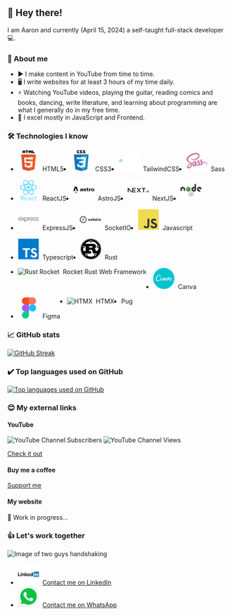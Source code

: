 ## 👋 Hey there!

I am Aaron and currently \(April 15, 2024\) a self-taught full-stack developer 💻.

### 📓 About me

- ▶️ I make content in YouTube from time to time.
- 🖥️ I write websites for at least 3 hours of my time daily.
- ⚡ Watching YouTube videos, playing the guitar, reading comics and books, dancing, write literature, and learning about programming are what I generally do in my free time.
- 💪 I excel mostly in JavaScript and Frontend.

### 🛠️ Technologies I know

<ul style="display: flex; flex-wrap: wrap; gap: 1rem;">
  <li>
    <img src="https://github.com/devicons/devicon/blob/master/icons/html5/html5-original-wordmark.svg" alt="HTML5" width="48" />
    &nbsp;HTML5
  </li>
  <li>
    <img src="https://github.com/devicons/devicon/blob/master/icons/css3/css3-original-wordmark.svg" alt="CSS3" width="48"/>
    &nbsp;CSS3
  </li>
  <li>
    <img src="https://github.com/devicons/devicon/blob/master/icons/tailwindcss/tailwindcss-original-wordmark.svg" alt="TailwindCSS" width="48" />
    &nbsp;TailwindCSS
  </li>
  <li>
    <img src="https://github.com/devicons/devicon/blob/master/icons/sass/sass-original.svg" alt="Sass" width="48" />
    &nbsp;Sass
  </li>
  <li>
    <img src="https://github.com/devicons/devicon/blob/master/icons/react/react-original-wordmark.svg" alt="ReactJS" width="48" />
    &nbsp;ReactJS
  </li>
  <li>
    <img src="https://github.com/devicons/devicon/blob/master/icons/astro/astro-original-wordmark.svg" alt="AstroJS" width="48" />
    &nbsp;AstroJS
  </li>
  <li>
    <img src="https://github.com/devicons/devicon/blob/master/icons/nextjs/nextjs-original-wordmark.svg" alt="NextJS" width="48" />
    &nbsp;NextJS
  </li>
  <li>
    <img src="https://github.com/devicons/devicon/blob/master/icons/nodejs/nodejs-original-wordmark.svg" alt="NodeJS" width="48" />
  </li>
  <li>
    <img src="https://github.com/devicons/devicon/blob/master/icons/express/express-original-wordmark.svg" alt="ExpressJS" width="48" />
    &nbsp;ExpressJS
  </li>
  <li>
    <img src="https://github.com/devicons/devicon/blob/master/icons/socketio/socketio-original-wordmark.svg" alt="SocketIO" width="48" />
    &nbsp;SocketIO
  </li>
  <li>
    <img src="https://github.com/devicons/devicon/blob/master/icons/javascript/javascript-original.svg" alt="JavaScript" width="48" />
    &nbsp;Javascript
  </li>
  <li>
    <img src="https://github.com/devicons/devicon/blob/master/icons/typescript/typescript-original.svg" alt="Typescript" width="48" />
    &nbsp;Typescript
  </li>
  <li>
    <img src="https://github.com/devicons/devicon/blob/master/icons/rust/rust-original.svg" alt="Rust" width="48" />
    &nbsp;Rust
  </li>
  <li>
    <img src="https://rocket.rs/images/box-logo.png" alt="Rust Rocket" width="48" />
    &nbsp;Rocket Rust Web Framework
  </li>
  <li>
    <img src="https://github.com/devicons/devicon/blob/master/icons/canva/canva-original.svg" alt="Canva" width="48" />
    &nbsp;Canva
  </li>
  <li>
    <img src="https://github.com/devicons/devicon/blob/master/icons/figma/figma-original.svg" alt="Figma" width="48" />
    &nbsp;Figma
  </li>
  <li>
    <img src="https://github.com/bestofjs/bestofjs/blob/master/apps/bestofjs-nextjs/public/logos/htmx.svg" alt="HTMX" width="48" />
    &nbsp;HTMX
  </li>
  <li>
    Pug
  </li>
</ul>

### 📈 GitHub stats

[![GitHub Streak](https://github-readme-streak-stats.herokuapp.com/?user=Ragudos&theme=dark&background=212121)](https://git.io/streak-stats)

### ✔️ Top languages used on GitHub

[![Top languages used on GitHub](https://github-readme-stats.vercel.app/api/top-langs/?username=Ragudos&layout=compact&theme=vision-friendly-dark)](https://github.com/anuraghazra/github-readme-stats)

### 😊 My external links

#### YouTube

![YouTube Channel Subscribers](https://img.shields.io/youtube/channel/subscribers/UCnp7fvKgSF5PE-ufdarmpxw)
![YouTube Channel Views](https://img.shields.io/youtube/channel/views/UCnp7fvKgSF5PE-ufdarmpxw)

[Check it out](https://www.youtube.com/channel/UCnp7fvKgSF5PE-ufdarmpxw)

#### Buy me a coffee

[Support me](https://buymeacoffee.com/programmers_sanctuary)

#### My website

🚧 Work in progress...

### 👍 Let's work together

![Image of two guys handshaking](https://media.giphy.com/media/v1.Y2lkPTc5MGI3NjExb2R3ZzE0MTA1dTY3NG01Njk3aGw1OXk0NmdqdHB1Yzk2dW54dWR2dCZlcD12MV9pbnRlcm5hbF9naWZfYnlfaWQmY3Q9Zw/d1E2VyhFsxawRbeo/giphy.gif)

<ul>
  <li>
    <img src="https://github.com/devicons/devicon/blob/master/icons/linkedin/linkedin-original-wordmark.svg" alt="LinkedIn" width="48" />
    &nbsp;<a href="https://www.linkedin.com/in/aaron-ragudos-39a426286/" target="_blank">Contact me on LinkedIn</a>
  </li>
  <li>
    <img src="https://github.com/appicons/Whatsapp/blob/master/icons/whatsapp_194x194.png" alt="WhatsApp" width="48" />
    &nbsp;<a href="https://Wa.me/+639957326474" target="_blank">Contact me on WhatsApp</a>
  </li>
</ul>
